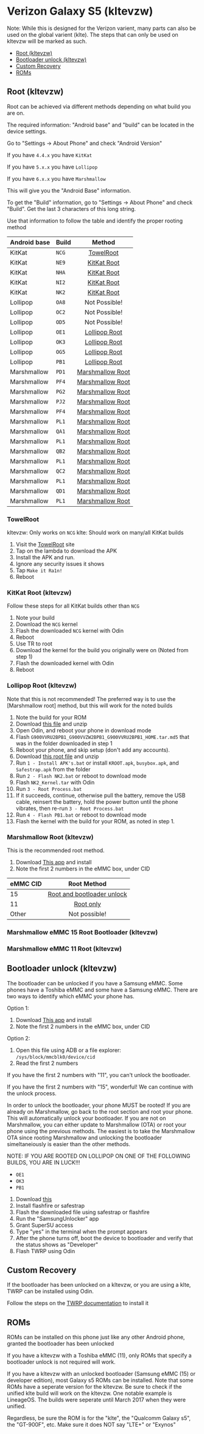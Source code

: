 # Verizon Galaxy S5 (kltevzw)
Note: While this is designed for the Verizon varient, many parts can also be used on the global varient (klte). The steps that can only be used on kltevzw will be marked as such.

- [Root (kltevzw)](#root-kltevzw)
- [Bootloader unlock (kltevzw)](#bootloader-unlock-kltevzw)
- [Custom Recovery](#custom-recovery)
- [ROMs](#roms)

## Root (kltevzw)
Root can be achieved via different methods depending on what build you are on.

The required information: "Android base" and "build" can be located in the device settings. 

Go to "Settings -> About Phone" and check "Android Version"

If you have `4.4.x` you have `KitKat`

If you have `5.x.x` you have `Lollipop`

If you have `6.x.x` you have `Marshmallow`

This will give you the "Android Base" information.

To get the "Build" information, go to "Settings -> About Phone" and check "Build". Get the last 3 characters of this long string. 

Use that information to follow the table and identify the proper rooting method

| Android base | Build | Method                                        |
|:------------ |:----- |:---------------------------------------------:|
| KitKat       | `NCG` | [TowelRoot](#towelroot)                       |
| KitKat       | `NE9` | [KitKat Root](#kitkat-root-kltevzw)           |
| KitKat       | `NHA` | [KitKat Root](#kitkat-root-kltevzw)           |
| KitKat       | `NI2` | [KitKat Root](#kitkat-root-kltevzw)           |
| KitKat       | `NK2` | [KitKat Root](#kitkat-root-kltevzw)           |
| Lollipop     | `OA8` | Not Possible!                                 |
| Lollipop     | `OC2` | Not Possible!                                 |
| Lollipop     | `OD5` | Not Possible!                                 |
| Lollipop     | `OE1` | [Lollipop Root](#lollipop-root-kltevzw)       |
| Lollipop     | `OK3` | [Lollipop Root](#lollipop-root-kltevzw)       |
| Lollipop     | `OG5` | [Lollipop Root](#lollipop-root-kltevzw)       |
| Lollipop     | `PB1` | [Lollipop Root](#lollipop-root-kltevzw)       |
| Marshmallow  | `PD1` | [Marshmallow Root](#marshmallow-root-kltevzw) |
| Marshmallow  | `PF4` | [Marshmallow Root](#marshmallow-root-kltevzw) |
| Marshmallow  | `PG2` | [Marshmallow Root](#marshmallow-root-kltevzw) |
| Marshmallow  | `PJ2` | [Marshmallow Root](#marshmallow-root-kltevzw) |
| Marshmallow  | `PF4` | [Marshmallow Root](#marshmallow-root-kltevzw) |
| Marshmallow  | `PL1` | [Marshmallow Root](#marshmallow-root-kltevzw) |
| Marshmallow  | `QA1` | [Marshmallow Root](#marshmallow-root-kltevzw) |
| Marshmallow  | `PL1` | [Marshmallow Root](#marshmallow-root-kltevzw) |
| Marshmallow  | `QB2` | [Marshmallow Root](#marshmallow-root-kltevzw) |
| Marshmallow  | `PL1` | [Marshmallow Root](#marshmallow-root-kltevzw) |
| Marshmallow  | `QC2` | [Marshmallow Root](#marshmallow-root-kltevzw) |
| Marshmallow  | `PL1` | [Marshmallow Root](#marshmallow-root-kltevzw) |
| Marshmallow  | `QD1` | [Marshmallow Root](#marshmallow-root-kltevzw) |
| Marshmallow  | `PL1` | [Marshmallow Root](#marshmallow-root-kltevzw) |

### TowelRoot
kltevzw: Only works on `NCG`
klte: Should work on many/all KitKat builds
1. Visit the [TowelRoot](https://towelroot.com/) site
1. Tap on the lambda to download the APK
1. Install the APK and run.
1. Ignore any security issues it shows
1. Tap `Make it Ra1n!`
1. Reboot

### KitKat Root (kltevzw)
Follow these steps for all KitKat builds other than `NCG`

1. Note your build
1. Download the `NCG` kernel
1. Flash the downloaded `NCG` kernel with Odin
1. Reboot
1. Use TR to root
1. Download the kernel for the build you originally were on (Noted from step 1)
1. Flash the downloaded kernel with Odin
1. Reboot

### Lollipop Root (kltevzw)
Note that this is not recommended! The preferred way is to use the [Marshmallow root] method, but this will work for the noted builds

1. Note the build for your ROM
1. Download [this file](https://androidfilehost.com/?fid=24438995911970571) and unzip
1. Open Odin, and reboot your phone in download mode
1. Flash `G900VVRU2BPB1_G900VVZW2BPB1_G900VVRU2BPB1_HOME.tar.md5` that was in the folder downloaded in step 1
1. Reboot your phone, and skip setup (don't add any accounts).
1. Download [this root file](https://androidfilehost.com/?fid=312968873555011514) and unzip
1. Run `1 - Install APK's.bat` or install `KROOT.apk`, `busybox.apk`, and `Safestrap.apk` from the folder
1. Run `2 - Flash NK2.bat` or reboot to download mode
1. Flash `NK2_Kernel.tar` with Odin
1. Run `3 - Root Process.bat`
1. If it succeeds, continue, otherwise pull the battery, remove the USB cable, reinsert the battery, hold the power button until the phone vibrates, then re-run `3 - Root Process.bat`
1. Run `4 - Flash PB1.bat` or reboot to download mode
1. Flash the kernel with the build for your ROM, as noted in step 1.

### Marshmallow Root (kltevzw)
This is the recommended root method. 

1. Download [This app](https://androidfilehost.com/?fid=673368273298935345) and install
1. Note the first 2 numbers in the eMMC box, under CID

| eMMC CID | Root Method                                                                |
|:-------- |:--------------------------------------------------------------------------:|
| 15       | [Root and bootloader unlock](#marshmallow-emmc-15-root-bootloader-kltevzw) |
| 11       | [Root only](#marshmallow-emmc-11-root-kltevzw)                             |
| Other    | Not possible!                                                              |

### Marshmallow eMMC 15 Root Bootloader (kltevzw)

### Marshmallow eMMC 11 Root (kltevzw)


## Bootloader unlock (kltevzw)

The bootloader can be unlocked if you have a Samsung eMMC. Some phones have a Toshiba eMMC and some have a Samsung eMMC. There are two ways to identify which eMMC your phone has.

Option 1:
1. Download [This app](https://androidfilehost.com/?fid=673368273298935345) and install
1. Note the first 2 numbers in the eMMC box, under CID

Option 2:
1. Open this file using ADB or a file explorer: `/sys/block/mmcblk0/device/cid`
1. Read the first 2 numbers

If you have the first 2 numbers with "11", you can't unlock the bootloader.

If you have the first 2 numbers with "15", wonderful! We can continue with the unlock process.

In order to unlock the bootloader, your phone MUST be rooted! If you are already on Marshmallow, go back to the root section and root your phone. This will automatically unlock your bootloader. If you are not on Marshmallow, you can either update to Marshmallow (OTA) or root your phone using the previous methods. The easiest is to take the Marshmallow OTA since rooting Marshmallow and unlocking the bootloader simeltaneiously is easier than the other methods.

NOTE: IF YOU ARE ROOTED ON LOLLIPOP ON ONE OF THE FOLLOWING BUILDS, YOU ARE IN LUCK!!!
- `OE1`
- `OK3`
- `PB1`

1. Download [this](https://androidfilehost.com/?fid=24459283995314681)
1. Install flashfire or safestrap
1. Flash the downloaded file using safestrap or flashfire
1. Run the "SamsungUnlocker" app
1. Grant SuperSU access
1. Type "yes" in the terminal when the prompt appears
1. After the phone turns off, boot the device to bootloader and verify that the status shows as "Developer"
1. Flash TWRP using Odin

## Custom Recovery
If the bootloader has been unlocked on a kltevzw, or you are using a klte, TWRP can be installed using Odin.

Follow the steps on the [TWRP documentation](https://twrp.me/samsung/samsunggalaxys5qualcomm.html) to install it

## ROMs
ROMs can be installed on this phone just like any other Android phone, granted the bootloader has been unlocked

If you have a kltevzw with a Toshiba eMMC (11), only ROMs that specify a bootloader unlock is not required will work.

If you have a kltevzw with an unlocked bootloader (Samsung eMMC (15) or developer edition), most Galaxy s5 ROMs can be installed.
Note that some ROMs have a seperate version for the kltevzw. Be sure to check if the unified klte build will work on the kltevzw. One notable example is LineageOS. The builds were seperate until March 2017 when they were unified.

Regardless, be sure the ROM is for the "klte", the "Qualcomm Galaxy s5", the "GT-900F", etc. Make sure it does NOT say "LTE+" or "Exynos"
